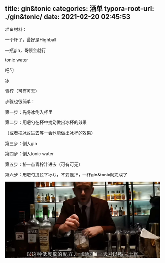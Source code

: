 title: gin&tonic
categories: 酒单
typora-root-url: ./gin&tonic/
date: 2021-02-20 02:45:53
---
准备材料：

一个杯子，最好是Highball

一瓶gin，哥顿金就行

tonic water

吧勺

冰

青柠（可有可无）

步骤也很简单：

第一步：先将冰倒入杯里

第二步：用吧勺在杯中搅动做出冰杯的效果

（或者把冰放进去等一会也能做出冰杯的效果）

第三步：倒入gin

第四步：倒入tonic water

第五步：挤一点青柠汁进去（可有可无）

第六步：用吧勺提拉下冰块，不要搅拌，一杯gin&tonic就完成了

 ![金汤力，永远的神](pics/01.png)